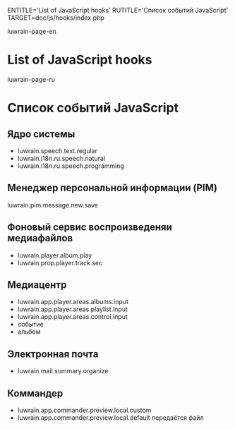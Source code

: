 
ENTITLE='List of JavaScript hooks'
RUTITLE='Список событий JavaScript'
TARGET=doc/js/hooks/index.php

luwrain-page-en

# List of JavaScript hooks

luwrain-page-ru

# Список событий JavaScript

## Ядро системы

* luwrain.speech.text.regular
* luwrain.i18n.ru.speech.natural
* luwrain.i18n.ru.speech.programming

## Менеджер персональной информации (PIM)

luwrain.pim.message.new.save

## Фоновый сервис воспроизведеняи медиафайлов

* luwrain.player.album.play
* luwrain.prop.player.track.sec

## Медиацентр

* luwrain.app.player.areas.albums.input
* luwrain.app.player.areas.playlist.input
* luwrain.app.player.areas.control.input
 * событие
 * альбом

## Электронная почта

* luwrain.mail.summary.organize

## Коммандер

* luwrain.app.commander.preview.local.custom
* luwrain.app.commander.preview.local.default
передаётся файл